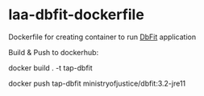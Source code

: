 # laa-dbfit-dockerfile
Dockerfile for creating container to run [DbFit](https://dbfit.github.io/dbfit/) application

Build & Push to dockerhub:

docker build . -t tap-dbfit

docker push tap-dbfit ministryofjustice/dbfit:3.2-jre11
